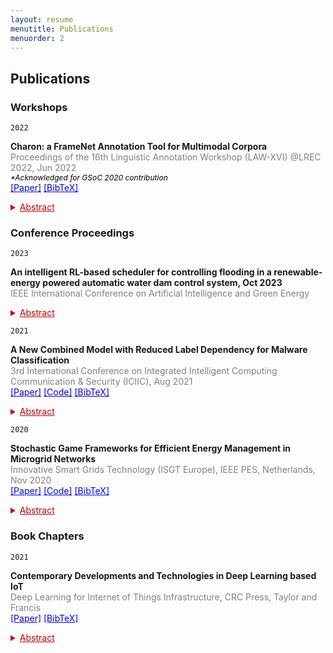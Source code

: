 ```yaml
---
layout: resume
menutitle: Publications
menuorder: 2
---
```

<a></a>
## Publications

### Workshops
`2022`
<div>
<p><b>Charon: a FrameNet Annotation Tool for Multimodal Corpora</b>
<br><a style="font-size: 14px; color:gray">Proceedings of the 16th Linguistic Annotation Workshop (LAW-XVI) @LREC 2022, Jun 2022</a>
<br><a style="font-size: 12px; color:black"><em>*Acknowledged for GSoC 2020 contribution</em></a>
<br><a href="http://www.lrec-conf.org/proceedings/lrec2022/workshops/LAWXVI/pdf/2022.lawxvi-1.11.pdf" style="color: blue;font-size: 14px;text-align: right;">[Paper]</a> <a href="https://PRISHIta123.github.io/bib/4.bib" style="color: blue;font-size: 14px;text-align: right;">[BibTeX]</a><details><summary style="color: #CC0000;font-size: 14px;text-decoration: underline;">Abstract</summary><p><a style="font-size: 14px;">Multimodality refers to the property of any communication phenomenon where two or more modes – defined as experientially recognized resources for meaning-making shaped by society and culture – are brought into play (Jewitt and Kress, 2003; Kress, 2010; Bateman et al., 2017). This paper approaches the expansion of FrameNet annotation into the multimodal domain, as proposed in Belcavello et al. (2020), by presenting Charon: a semi-automatic, human-in-the-loop tool for annotating static and dynamic images for semantic frames. Charon was developed to meet the following key requirements: (i) compatibility with existing FrameNet software; (ii) annotation of image with FrameNet categories; (iii) linkage of image and textual
annotations.</a></p></details></p>
</div>

### Conference Proceedings

`2023`
<div>
<p><b>An intelligent RL-based scheduler for controlling flooding in a renewable-energy powered automatic water dam control system, Oct 2023</b>
<br><a style="font-size: 14px; color:gray">IEEE International Conference on Artificial Intelligence and Green Energy</a> 
<details><summary style="color: #CC0000;font-size: 14px;text-decoration: underline;">Abstract</summary><p><a style="font-size: 14px;">The use of non-renewable energy to operate large-scale systems is proving detrimental to the environment through pollution as well as leading to its depletion. As an alternative, the focus of industries, both private and public, is shifting towards the profitable use of renewable energy sources where it is available in abundance for such purposes. Water dams have been built above rivers to tap this natural resource to supply water to the nearby population. However, in the rainy season, excessive flooding wreaks havoc in the surrounding areas, leading to crop failures, damage to households and dam infrastructure. To counter this problem, this paper proposes an intelligent scheduler for an efficient renewable-energy powered automatic water dam control system which is modelled as a non-convex optimization problem. The scheduler uses the Soft Actor Critic with Emphasized Recent Experience and Prioritized Experience Replay Scheduler (SEPS), as the automatic Reinforcement Learning (RL) based scheduling algorithm to manage flooding in the control system through irrigation, hydroelectricity generation and reservoir storage suchthat it can sufficiently satisfy the needs of domestic households while also ensuring its efficient working. Simulated sensor readings record the current state of the environment and the proposed scheduler can make decisions based on these environmental variables with less human oversight and great accuracy. Experimental results clearly indicate that the SEPS scheduler outperforms its RL counterpart Proximal Policy Optimization Scheduler (PPOS) and the Natural Evolution Strategies Scheduler (NESS) in terms of average rewards obtained
for managing floods efficiently and using renewable energy to run the control system.</a></p></details></p>
</div>

`2021`
<div>
<p><b>A New Combined Model with Reduced Label Dependency for Malware Classification</b>
<br><a style="font-size: 14px; color:gray">3rd International Conference on Integrated Intelligent Computing Communication & Security (ICIIC), Aug 2021</a> 
<br><a href="https://www.atlantis-press.com/proceedings/iciic-21/125960833" style="color: blue;font-size: 14px;text-align: right;">[Paper]</a> <a href="https://github.com/PRISHIta123/RAELN" style="color: blue;font-size: 14px;text-align: right;">[Code]</a> <a href="https://PRISHIta123.github.io/bib/1.bib" style="color: blue;font-size: 14px;text-align: right;">[BibTeX]</a><details><summary style="color: #CC0000;font-size: 14px;text-decoration: underline;">Abstract</summary><p><a style="font-size: 14px;">With the technological advancements in recent times, security threats caused by malware are increasing with no bounds. The first step performed by security analysts for the detection and mitigation of malware is its classification. This paper aims to classify network intrusion malware using new-age machine learning techniques with Reduced label dependency and identifies the most effective combination of feature selection and classification technique for this purpose. The proposed model, L2 Regularized Autoencoder Enabled Ladder Networks Classifier (RAELN-Classifier), is developed based on a combinatory analysis of various feature selection techniques like FSFC, variants of autoencoders and semi-supervised classification techniques such as ladder networks. The model is trained and tested over UNSW-NB15 and benchmark NSL-KDD datasets for accurate real time model performance evaluation using overall accuracy as well as per-class accuracy and was found to result in higher accuracy compared to similar baseline and state-of-the-art models.</a></p></details></p>
</div>

`2020`
<p><b>Stochastic Game Frameworks for Efficient Energy Management in Microgrid Networks</b>
<br><a style="font-size: 14px; color: gray;">Innovative Smart Grids Technology (ISGT Europe), IEEE PES, Netherlands, Nov 2020</a>
<br><a href="https://ieeexplore.ieee.org/document/9248952" style="color: blue;font-size: 14px;">[Paper]</a> <a href="https://github.com/raghudiddigi/SmartGrids-DynamicPricing" style="color: blue;font-size: 14px;">[Code]</a> <a href="https://PRISHIta123.github.io/bib/2.bib" style="color: blue;font-size: 14px;">[BibTeX]</a> <details><summary style="color: #CC0000;font-size: 14px;text-decoration: underline;">Abstract</summary><p><a style="font-size: 14px;">We consider the problem of energy management in microgrid networks. A microgrid is capable of generating power from a renewable resource and is responsible for handling the demands of its dedicated customers. Owing to the variable nature of renewable generation and the demands of the customers, it becomes imperative that each microgrid optimally manages its energy. This involves intelligently scheduling the demands at the customer side, selling (when there is a surplus) and buying (when there is a deficit) the power from its neighboring microgrids depending on its current and future needs. In this work, we formulate the problems of demand and battery scheduling, energy trading and dynamic pricing (where we allow the microgrids to decide the price of the transaction depending on their current configuration of demand and renewable energy) in the framework of stochastic games. Subsequently, we propose a novel approach that makes use of independent learners Deep Q-learning algorithm to solve this problem.</a></p></details></p>

### Book Chapters
`2021`
<p><b>Contemporary Developments and Technologies in Deep Learning based IoT</b>
<br><a style="font-size: 14px; color:gray;">Deep Learning for Internet of Things Infrastructure, CRC Press, Taylor and Francis</a>
<br><a href="https://www.taylorfrancis.com/chapters/edit/10.1201/9781003032175-3/contemporary-developments-technologies-deep-learning%E2%80%93based-iot-prishita-ray-rajesh-kaluri-thippa-#CC0000dy-praveen-kumar-#CC0000dy-kuruva-lakshmanna" style="color: blue;font-size: 14px;">[Paper]</a> <a href="https://PRISHIta123.github.io/bib/3.bib" style="color: blue;font-size: 14px;">[BibTeX]</a> <details><summary style="color: #CC0000;font-size: 14px;text-decoration: underline;">Abstract</summary><p><a style="font-size: 14px;">Deep Learning and the Internet of Things are two of the most popular technologies today. Any complex application with any kind of input can be modeled using deep neural network architecture. Internet of Things (IoT) has enabled devices to connect with each other and share resources over the Internet. Multimodal input, be it in the form of text, images, video, audio, etc. obtained via sensors on the IoT devices can be processed. Moreover, to reduce computation load, edge computing and cloud-based deployment of applications are being enforced widely. Owing to hardware resource constraints of IoT infrastructure, proper design becomes important to ensure good performance. Security also becomes a key factor when data is shared using the cloud. Therefore, a discussion on current trends, technologies and challenges to be addressed when creating a DL based IoT application is presented below.</a></p></details></p>

<!---
### Preprints
<p><b>BrainGenix-NES: A Novel Neuron Simulation Architecture for WBE</b>
<br><a style="font-size: 14px;">Z. Ahmed, <b>P. Ray</b>, S. Solomon, A. Mukovozov, M. Ulrich, K. Hayworth, A. Smallwood, R. Koene, T. Liao
<br><em style="color:gray;">Under Review</em></a>
<br><a href="https://github.com/carboncopies/BrainGenix-NES" style="color: blue;font-size: 14px;">[Code]</a></p>

<p><b>Efficient Renewable Energy Powe#CC0000 Automatic Water Dam Control System using Reinforcement 
Learning and Natural Evolution Strategies</b>
<br><a style="font-size: 14px;"><b>P. Ray</b>, G. B. Amali D.
<br><em style="color:gray;">Under Review</em></a></p>
-->



